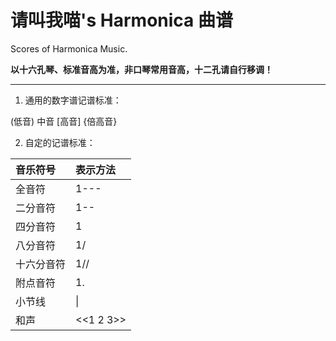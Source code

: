 # 请叫我喵's Harmonica 曲谱

Scores of Harmonica Music.

**以十六孔琴、标准音高为准，非口琴常用音高，十二孔请自行移调！**

-----

1. 通用的数字谱记谱标准：

\(低音\)    中音    \[高音\]    {倍高音}

2. 自定的记谱标准：

| 音乐符号 | 表示方法|
| :------------- | :------------- |
|全音符|1---|
|二分音符|1--|
|四分音符|1|
|八分音符|1/|
|十六分音符|1//|
|附点音符|1.|
|小节线|\||
|和声|<<1 2 3>>||
